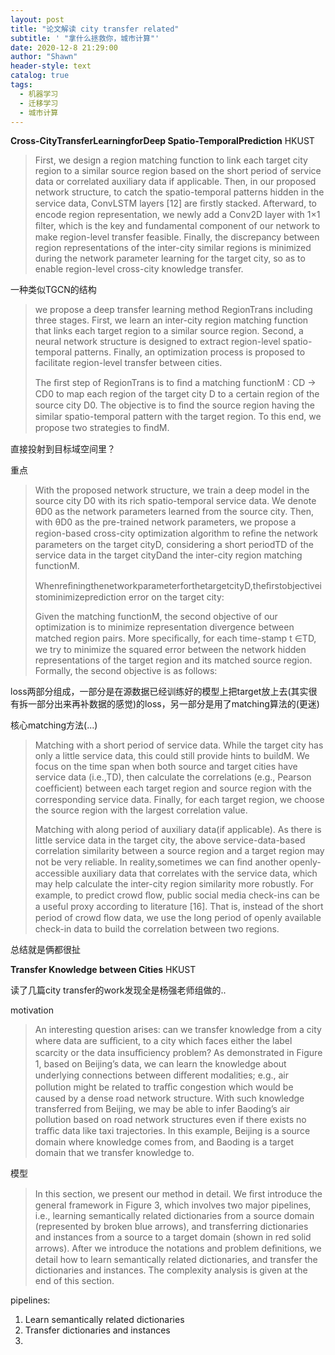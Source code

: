 ```yaml
---
layout: post
title: "论文解读 city transfer related"
subtitle: ' "拿什么拯救你，城市计算"'
date: 2020-12-8 21:29:00
author: "Shawn"
header-style: text
catalog: true
tags:
  - 机器学习
  - 迁移学习
  - 城市计算
---
```


**Cross-CityTransferLearningforDeep Spatio-TemporalPrediction** HKUST

>  First, we design a region matching function to link each target city region to a similar source region based on the short period of service data or correlated auxiliary data if applicable. Then, in our proposed network structure, to catch the spatio-temporal patterns hidden in the service data, ConvLSTM layers [12] are ﬁrstly stacked. Afterward, to encode region representation, we newly add a Conv2D layer with 1×1 ﬁlter, which is the key and fundamental component of our network to make region-level transfer feasible. Finally, the discrepancy between region representations of the inter-city similar regions is minimized during the network parameter learning for the target city, so as to enable region-level cross-city knowledge transfer. 

一种类似TGCN的结构

> we propose a deep transfer learning method RegionTrans including three stages. First, we learn an inter-city region matching function that links each target region to a similar source region. Second, a neural network structure is designed to extract region-level spatio-temporal patterns. Finally, an optimization process is proposed to facilitate region-level transfer between cities.
>
> The ﬁrst step of RegionTrans is to ﬁnd a matching functionM : CD → CD0 to map each region of the target city D to a certain region of the source city D0. The objective is to ﬁnd the source region having the similar spatio-temporal pattern with the target region. To this end, we propose two strategies to ﬁndM. 

直接投射到目标域空间里？

重点

> With the proposed network structure, we train a deep model in the source city D0 with its rich spatio-temporal service data. We denote θD0 as the network parameters learned from the source city. Then, with θD0 as the pre-trained network parameters, we propose a region-based cross-city optimization algorithm to reﬁne the network parameters on the target cityD, considering a short periodTD of the service data in the target cityDand the inter-city region matching functionM. 
>
> WhenreﬁningthenetworkparameterforthetargetcityD,theﬁrstobjectiveistominimizeprediction error on the target city: 
>
> Given the matching functionM, the second objective of our optimization is to minimize representation divergence between matched region pairs. More speciﬁcally, for each time-stamp t ∈TD, we try to minimize the squared error between the network hidden representations of the target region and its matched source region. Formally, the second objective is as follows:

loss两部分组成，一部分是在源数据已经训练好的模型上把target放上去(其实很有拆一部分出来再补数据的感觉)的loss，另一部分是用了matching算法的(更迷)

核心matching方法(...)

> Matching with a short period of service data. While the target city has only a little service data, this could still provide hints to buildM. We focus on the time span when both source and target cities have service data (i.e.,TD), then calculate the correlations (e.g., Pearson coefﬁcient) between each target region and source region with the corresponding service data. Finally, for each target region, we choose the source region with the largest correlation value. 
>
> Matching with along period of auxiliary data(if applicable). As there is little service data in the target city, the above service-data-based correlation similarity between a source region and a target region may not be very reliable. In reality,sometimes we can ﬁnd another openly-accessible auxiliary data that correlates with the service data, which may help calculate the inter-city region similarity more robustly. For example, to predict crowd ﬂow, public social media check-ins can be a useful proxy according to literature [16]. That is, instead of the short period of crowd ﬂow data, we use the long period of openly available check-in data to build the correlation between two regions. 

总结就是俩都很扯

**Transfer Knowledge between Cities** HKUST

读了几篇city transfer的work发现全是杨强老师组做的..

motivation

> An interesting question arises: can we transfer knowledge from a city where data are suﬃcient, to a city which faces either the label scarcity or the data insuﬃciency problem? As demonstrated in Figure 1, based on Beijing’s data, we can learn the knowledge about underlying connections between diﬀerent modalities; e.g., air pollution might be related to traﬃc congestion which would be caused by a dense road network structure. With such knowledge transferred from Beijing, we may be able to infer Baoding’s air pollution based on road network structures even if there exists no traﬃc data like taxi trajectories. In this example, Beijing is a source domain where knowledge comes from, and Baoding is a target domain that we transfer knowledge to. 

模型

> In this section, we present our method in detail. We ﬁrst introduce the general framework in Figure 3, which involves two major pipelines, i.e., learning semantically related dictionaries from a source domain (represented by broken blue arrows), and transferring dictionaries and instances from a source to a target domain (shown in red solid arrows). After we introduce the notations and problem deﬁnitions, we detail how to learn semantically related dictionaries, and transfer the dictionaries and instances. The complexity analysis is given at the end of this section.

pipelines:

1. Learn semantically related dictionaries
2. Transfer dictionaries and instances
3. 

